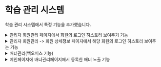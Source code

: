 # 학습 관리 시스템

학습 관리 시스템에서 특정 기능을 추가했습니다. 

<details>
  <summary>관리자 회원관리 페이지에서 회원의 로그인 히스토리 보여주기 기능</summary>
  
  <img width="1440" alt="image" src="https://github.com/user-attachments/assets/7464741e-32d3-4bda-bfd6-f084b31c42a0">
</details>

<details>
  <summary>관리자 회원관리 -> 회원 상세정보 페이지에서 해당 회원의 로그인 히스토리 보여주는 기능</summary>
  
  <img width="1439" alt="image" src="https://github.com/user-attachments/assets/b4d68881-9d15-4c13-87d7-c83e96e79e56">
</details>

<details>
  <summary>배너관리(백오피스 기능)</summary>

  - 배너 등록, 수정, 삭제 기능
  
  <img width="1440" alt="image" src="https://github.com/user-attachments/assets/4033e743-c72e-4345-bc80-f9766999c899">
  
  <img width="1440" alt="image" src="https://github.com/user-attachments/assets/945c5f0a-f38c-448d-939c-b794b2a4b741">
</details>

<details>
  <summary>메인페이지에 배너관리페이지에서 등록한 배너 노출 기능</summary>

  - 배너 클릭시 배너에 등록된 주소로 이동
  
  <img width="1440" alt="image" src="https://github.com/user-attachments/assets/b06e4448-a45e-4333-92dd-0f4e5b19847c">
</details>
